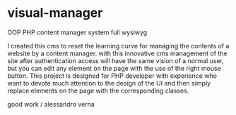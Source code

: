 visual-manager
==============

OOP PHP content manager system full wysiwyg

I created this cms to reset the learning curve for managing the contents of a website by a content manager.
with this innovative cms management of the site after authentication access will have the same vision of a normal user, but you can edit any element on the page with the use of the right mouse button.
This project is designed for PHP developer with experience who want to devote much attention to the design of the UI and then simply replace elements on the page with the corresponding classes.

good work / alessandro verna
